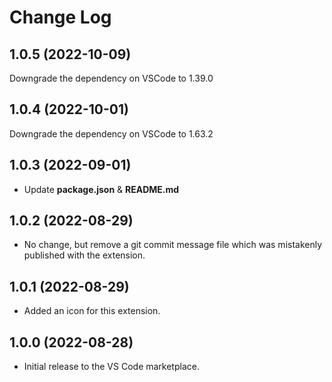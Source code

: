 # Change Log

## 1.0.5 (2022-10-09)
Downgrade the dependency on VSCode to 1.39.0

## 1.0.4 (2022-10-01)
Downgrade the dependency on VSCode to 1.63.2

## 1.0.3 (2022-09-01)
- Update **package.json** & **README.md**

## 1.0.2 (2022-08-29)
- No change, but remove a git commit message file which was mistakenly published with the extension.

## 1.0.1 (2022-08-29)
- Added an icon for this extension.

## 1.0.0 (2022-08-28)

- Initial release to the VS Code marketplace.